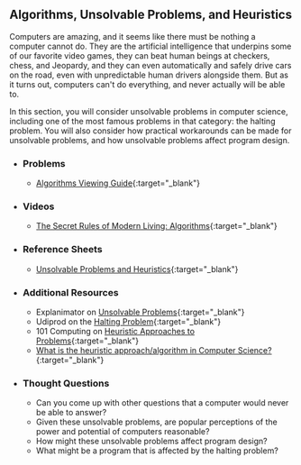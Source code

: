 ## Algorithms, Unsolvable Problems, and Heuristics

Computers are amazing, and it seems like there must be nothing a computer cannot do. They are the artificial intelligence that underpins some of our favorite video games, they can beat human beings at checkers, chess, and Jeopardy, and they can even automatically and safely drive cars on the road, even with unpredictable human drivers alongside them. But as it turns out, computers can't do everything, and never actually will be able to.

In this section, you will consider unsolvable problems in computer science, including one of the most famous problems in that category: the halting problem. You will also consider how practical workarounds can be made for unsolvable problems, and how unsolvable problems affect program design.

- ### Problems
  - [Algorithms Viewing Guide](https://docs.google.com/document/d/1Gvf2YDGnH48T1Lf0iVGLFszkn6oWMvV1zxlr6G_Q4RI/copy){:target="_blank"}
  
- ### Videos
  - [The Secret Rules of Modern Living: Algorithms](https://ihavenotv.com/the-secret-rules-of-modern-living-algorithms){:target="_blank"}
  
- ### Reference Sheets
  - [Unsolvable Problems and Heuristics](https://ap.cs50.school/assets/pdfs/unsolvable_problems.pdf){:target="_blank"}
  
- ### Additional Resources
  - Explanimator on [Unsolvable Problems](https://www.youtube.com/embed/Hex2hqPvOQ8){:target="_blank"}
  - Udiprod on the [Halting Problem](https://www.youtube.com/embed/92WHN-pAFCs){:target="_blank"}
  - 101 Computing on [Heuristic Approaches to Problems](http://www.101computing.net/heuristic-approaches-to-problem-solving/){:target="_blank"} 
  - [What is the heuristic approach/algorithm in Computer Science?](https://www.quora.com/What-is-the-heuristic-approach-algorithm-in-computer-science){:target="_blank"}

- ### Thought Questions
  - Can you come up with other questions that a computer would never be able to answer?
  - Given these unsolvable problems, are popular perceptions of the power and potential of computers reasonable?
  - How might these unsolvable problems affect program design?
  - What might be a program that is affected by the halting problem?
